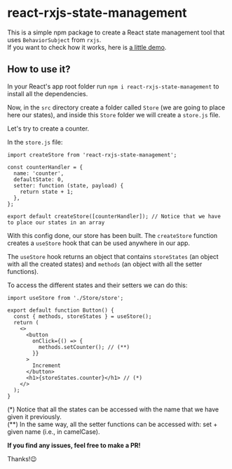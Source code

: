 # react-rxjs-state-management

This is a simple npm package to create a React state management tool that uses `BehaviorSubject` from `rxjs`.
</br>
If you want to check how it works, here is [a little demo](https://codesandbox.io/s/github/guillemsarda/react-state-management-with-rxjs).

## How to use it?

In your React's app root folder run `npm i react-rxjs-state-management` to install all the dependencies.

Now, in the `src` directory create a folder called `Store` (we are going to place here our states), and inside this `Store` folder we will create a `store.js` file.

Let's try to create a counter. 

In the `store.js` file:
```
import createStore from 'react-rxjs-state-management';

const counterHandler = {
  name: 'counter',
  defaultState: 0,
  setter: function (state, payload) {
    return state + 1;
  },
};

export default createStore([counterHandler]); // Notice that we have to place our states in an array
```

With this config done, our store has been built. The `createStore` function creates a `useStore` hook that can be used anywhere in our app.

The `useStore` hook returns an object that contains `storeStates` (an object with all the created states) and `methods` (an object with all the setter functions).

To access the different states and their setters we can do this:

```
import useStore from './Store/store';

export default function Button() {
  const { methods, storeStates } = useStore();
  return (
    <>
      <button
        onClick={() => {
          methods.setCounter(); // (**)
        }}
      >
        Increment
      </button>
      <h1>{storeStates.counter}</h1> // (*)
    </>
  );
}
```

(*) Notice that all the states can be accessed with the name that we have given it previously.
<br>
(**) In the same way, all the setter functions can be accessed with: set + given name (i.e., in camelCase).

**If you find any issues, feel free to make a PR!**

Thanks!😉
